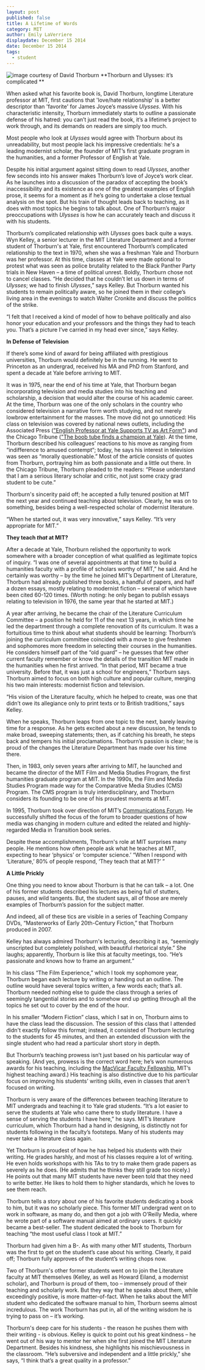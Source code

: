 ```yaml
---
layout: post
published: false
title: A Lifetime of Words
category: MIT
author: Emily LaVerriere
displaydate: December 15 2014
date: December 15 2014
tags: 
  - student
---
```


![image courtesy of David Thorburn](http://i.imgur.com/S4nCgER.jpg)
**Thorburn and Ulysses: it’s complicated **

When asked what his favorite book is, David Thorburn, longtime Literature professor at MIT, first cautions that 'love/hate relationship' is a better descriptor than 'favorite' for James Joyce’s massive _Ulysses_. With his characteristic intensity, Thorburn immediately starts to outline a passionate defense of his hatred: you can’t just read the book, it’s a lifetime’s project to work through, and its demands on readers are simply too much.

Most people who look at _Ulysses_ would agree with Thorburn about its unreadability, but most people lack his impressive credentials: he's a leading modernist scholar, the founder of MIT’s first graduate program in the humanities, and a former Professor of English at Yale. 

Despite his initial argument against sitting down to read _Ulysses_, another few seconds into his answer makes Thorburn’s love of Joyce’s work clear. As he launches into a discussion of the paradox of accepting the book’s inaccessibility and its existence as one of the greatest examples of English prose, it seems for a moment as if he’s going to undertake a close textual analysis on the spot. But his train of thought leads back to teaching, as it does with most topics he begins to talk about. One of Thorburn’s major preoccupations with _Ulysses_ is how he can accurately teach and discuss it with his students.

Thorburn’s complicated relationship with _Ulysses_ goes back quite a ways. Wyn Kelley, a senior lecturer in the MIT Literature Department and a former student of Thorburn's at Yale, first encountered Thorburn’s complicated relationship to the text in 1970, when she was a freshman Yale and Thorburn was her professor. At this time, classes at Yale were made optional to protest what was seen as police brutality related to the Black Panther Party trials in New Haven – a time of political unrest. Boldly, Thorburn chose not to cancel classes. “He decided that he couldn’t let us down in terms of _Ulysses_; we had to finish _Ulysses_,” says Kelley. But Thorburn wanted his students to remain politically aware, so he joined them in their college’s living area in the evenings to watch Walter Cronkite and discuss the politics of the strike.

“I felt that I received a kind of model of how to behave politically and also honor your education and your professors and the things they had to teach you. That’s a picture I’ve carried in my head ever since,” says Kelley.

**In Defense of Television**

If there’s some kind of award for being affiliated with prestigious universities, Thorburn would definitely be in the running. He went to Princeton as an undergrad, received his MA and PhD from Stanford, and spent a decade at Yale before arriving to MIT. 

It was in 1975, near the end of his time at Yale, that Thorburn began incorporating television and media studies into his teaching and scholarship, a decision that would alter the course of his academic career. At the time, Thorburn was one of the only scholars in the country who considered television a narrative form worth studying, and not merely lowbrow entertainment for the masses. The move did not go unnoticed: His class on television was covered by national news outlets, including the Associated Press (["English Professor at Yale Supports TV as Art Form"](http://news.google.com/newspapers?nid=2209&dat=19760407&id=D58rAAAAIBAJ&sjid=S_wFAAAAIBAJ&pg=7138,1124215)) and the Chicago Tribune (["The boob tube finds a champion at Yale](http://archives.chicagotribune.com/1975/12/24/page/11/article/professor-defends-tv")). At the time, Thorburn described his colleagues’ reactions to his move as ranging from “indifference to amused contempt“; today, he says his interest in television was seen as “morally questionable.” Most of the article consists of quotes from Thorburn, portraying him as both passionate and a little out there. In the Chicago Tribune, Thorburn pleaded to the readers: “Please understand that I am a serious literary scholar and critic, not just some crazy grad student to be cute.” 

Thorburn's sincerity paid off; he accepted a fully tenured position at MIT the next year and continued teaching about television. Clearly, he was on to something, besides being a well-respected scholar of modernist literature. 

“When he started out, it was very innovative,” says Kelley. “It’s very appropriate for MIT.”

**They teach _that_ at MIT?**

After a decade at Yale, Thorburn relished the opportunity to  work somewhere with a broader conception of what qualified as legitimate topics of inquiry. “I was one of several appointments at that time to build a humanities faculty with a profile of scholars worthy of MIT,” he said. And he certainly was worthy – by the time he joined MIT’s Department of Literature, Thorburn had already published three books, a handful of papers, and half a dozen essays, mostly relating to modernist fiction – several of which have been cited 60-120 times. (Worth noting: he only began to publish essays relating to television in 1976, the same year that he started at MIT.)

A year after arriving, he became the chair of the Literature Curriculum Committee – a position he held for 11 of the next 13 years, in which time he led the department through a complete renovation of its curriculum. It was a fortuitious time to think about what students should be learning: Thorburn’s joining the curriculum committee coincided with a move to give freshmen and sophomores more freedom in selecting their courses in the humanities. He considers himself part of the “old guard” – he guesses that few other current faculty remember or know the details of the transition MIT made in the humanities when he first arrived. “In that period, MIT became a true university. Before that, it was just a school for engineers,” Thorburn says. Thorburn aimed to focus on both high culture and popular culture, merging his two main interests: modernist fiction and television.

“His vision of the Literature faculty, which he helped to create, was one that didn’t owe its allegiance only to print texts or to British traditions,” says Kelley. 

When he speaks, Thorburn leaps from one topic to the next, barely leaving time for a response. As he gets excited about a new discussion, he tends to make broad, sweeping statements; then, as if catching his breath, he steps back and tempers his initial proclamations. Thorburn’s passion is clear; he is proud of the changes the Literature Department has made over his time there.

Then, in 1983, only seven years after arriving to MIT, he launched and became the director of the MIT Film and Media Studies Program, the first humanities graduate program at MIT. In the 1990s, the Film and Media Studies Program made way for the Comparative Media Studies (CMS) Program. The CMS program is truly interdisciplinary, and Thorburn considers its founding to be one of his proudest moments at MIT.

In 1995, Thorburn took over direction of MIT’s [Communications Forum](http://web.mit.edu/comm-forum/index.html). He successfully shifted the focus of the forum to broader questions of how media was changing in modern culture and edited the related and highly-regarded Media in Transition book series. 

Despite these accomplishments, Thorburn's role at MIT surprises many people. He mentions how often people ask what he teaches at MIT, expecting to hear ‘physics’ or ‘computer science.’ “When I respond with ‘Literature,’ 80% of people respond, ‘They teach that at MIT?’ ” 

**A Little Prickly**

One thing you need to know about Thorburn is that he can talk – a lot. One of his former students described his lectures as being full of stutters, pauses, and wild tangents. But, the student says, all of those are merely examples of Thorburn’s passion for the subject matter. 

And indeed, all of these tics are visible in a series of Teaching Company DVDs, “Masterworks of Early 20th-Century Fiction,” that Thorburn produced in 2007.

Kelley has always admired Thorburn's lecturing, describing it as, “seemingly unscripted but completely polished, with beautiful rhetorical style.” She laughs; apparently, Thorburn is like this at faculty meetings, too. “He’s passionate and knows how to frame an argument.” 

In his class “The Film Experience,” which I took my sophomore year, Thorburn began each lecture by writing or handing out an outline. The outline would have several topics written, a few words each; that’s all. Thorburn needed nothing else to guide the class through a series of seemingly tangential stories and to somehow end up getting through all the topics he set out to cover by the end of the hour. 

In his smaller “Modern Fiction” class, which I sat in on, Thorburn aims to have the class lead the discussion. The session of this class that I attended didn't exactly follow this format; instead, it consisted of Thorburn lecturing to the students for 45 minutes, and then an extended discussion with the single student who had read a particular short story in depth. 

But Thorburn’s teaching prowess isn’t just based on his particular way of speaking. (And yes, prowess is the correct word here; he’s won numerous awards for his teaching, including the [MacVicar Faculty Fellowship](http://web.mit.edu/macvicar/), MIT’s highest teaching award.) His teaching is also distinctive due to his particular focus on improving his students’ writing skills, even in classes that aren't focused on writing. 

Thorburn is very aware of the differences between teaching literature to MIT undergrads and teaching it to Yale grad students. “It’s a lot easier to serve the students at Yale who came there to study literature. I have a sense of serving the students I have here,” he says. MIT’s literature curriculum, which Thorburn had a hand in designing, is distinctly not for students following in the faculty’s footsteps. Many of his students may never take a literature class again. 

Yet Thorburn is proudest of how he has helped his students with their writing. He grades harshly, and most of his classes require a lot of writing. He even holds workshops with his TAs to try to make them grade papers as severely as he does. (He admits that he thinks they still grade too nicely.) He points out that many MIT students have never been told that they need to write better. He likes to hold them to higher standards, which he loves to see them reach. 

Thorburn tells a story about one of his favorite students dedicating a book to him, but it was no scholarly piece. This former MIT undergrad went on to work in software, as many do, and then got a job with O’Reilly Media, where he wrote part of a software manual aimed at ordinary users. It quickly became a best-seller. The student dedicated the book to Thorburn for teaching “the most useful class I took at MIT.”

Thorburn had given him a B-. As with many other MIT students, Thorburn was the first to get on the student’s case about his writing. Clearly, it paid off; Thorburn fully approves of the student’s writing chops now.

Two of Thorburn's other former students went on to join the Literature faculty at MIT themselves (Kelley, as well as Howard Eiland, a modernist scholar), and Thorburn is proud of them, too – immensely proud of their teaching and scholarly work. But they way that he speaks about them, while exceedingly positive, is more matter-of-fact. When he talks about the MIT student who dedicated the software manual to him, Thorburn seems almost incredulous. The work Thorburn has put in, all of the writing wisdom he is trying to pass on – it’s working. 

Thorburn's deep care for his students - the reason he pushes them with their writing - is obvious. Kelley is quick to point out his great kindness – he went out of his way to mentor her when she first joined the MIT Literature Department. Besides his kindness, she highlights his mischievousness in the classroom. “He’s subversive and independent and a little prickly,” she says, “I think that’s a great quality in a professor.”